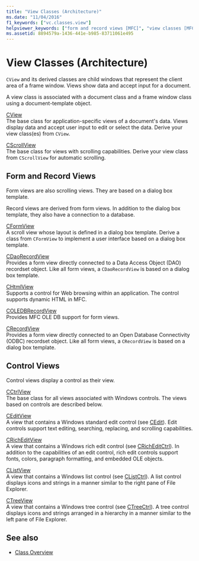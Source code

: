 ```yaml
---
title: "View Classes (Architecture)"
ms.date: "11/04/2016"
f1_keywords: ["vc.classes.view"]
helpviewer_keywords: ["form and record views [MFC]", "view classes [MFC]", "control views [MFC]", "view classes [MFC], architecture"]
ms.assetid: 8894579a-1436-441e-b985-83711061e495
---
```

# View Classes (Architecture)

`CView` and its derived classes are child windows that represent the client area of a frame window. Views show data and accept input for a document.

A view class is associated with a document class and a frame window class using a document-template object.

[CView](../mfc/reference/cview-class.md)<br/>
The base class for application-specific views of a document's data. Views display data and accept user input to edit or select the data. Derive your view class(es) from `CView`.

[CScrollView](../mfc/reference/cscrollview-class.md)<br/>
The base class for views with scrolling capabilities. Derive your view class from `CScrollView` for automatic scrolling.

## Form and Record Views

Form views are also scrolling views. They are based on a dialog box template.

Record views are derived from form views. In addition to the dialog box template, they also have a connection to a database.

[CFormView](../mfc/reference/cformview-class.md)<br/>
A scroll view whose layout is defined in a dialog box template. Derive a class from `CFormView` to implement a user interface based on a dialog box template.

[CDaoRecordView](../mfc/reference/cdaorecordview-class.md)<br/>
Provides a form view directly connected to a Data Access Object (DAO) recordset object. Like all form views, a `CDaoRecordView` is based on a dialog box template.

[CHtmlView](../mfc/reference/chtmlview-class.md)<br/>
Supports a control for Web browsing within an application. The control supports dynamic HTML in MFC.

[COLEDBRecordView](../mfc/reference/coledbrecordview-class.md)<br/>
Provides MFC OLE DB support for form views.

[CRecordView](../mfc/reference/crecordview-class.md)<br/>
Provides a form view directly connected to an Open Database Connectivity (ODBC) recordset object. Like all form views, a `CRecordView` is based on a dialog box template.

## Control Views

Control views display a control as their view.

[CCtrlView](../mfc/reference/cctrlview-class.md)<br/>
The base class for all views associated with Windows controls. The views based on controls are described below.

[CEditView](../mfc/reference/ceditview-class.md)<br/>
A view that contains a Windows standard edit control (see [CEdit](../mfc/reference/cedit-class.md)). Edit controls support text editing, searching, replacing, and scrolling capabilities.

[CRichEditView](../mfc/reference/cricheditview-class.md)<br/>
A view that contains a Windows rich edit control (see [CRichEditCtrl](../mfc/reference/cricheditctrl-class.md)). In addition to the capabilities of an edit control, rich edit controls support fonts, colors, paragraph formatting, and embedded OLE objects.

[CListView](../mfc/reference/clistview-class.md)<br/>
A view that contains a Windows list control (see [CListCtrl](../mfc/reference/clistctrl-class.md)). A list control displays icons and strings in a manner similar to the right pane of File Explorer.

[CTreeView](../mfc/reference/ctreeview-class.md)<br/>
A view that contains a Windows tree control (see [CTreeCtrl](../mfc/reference/ctreectrl-class.md)). A tree control displays icons and strings arranged in a hierarchy in a manner similar to the left pane of File Explorer.

## See also

- [Class Overview](../mfc/class-library-overview.md)
